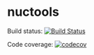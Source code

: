 # nuctools

Build status: [![Build Status](https://travis-ci.com/avcopan/nuctools.svg?token=wE4Tgop3wPQxjpRy3kzh&branch=master)](https://travis-ci.com/avcopan/nuctools)

Code coverage: [![codecov](https://codecov.io/gh/avcopan/nuctools/branch/master/graph/badge.svg)](https://codecov.io/gh/avcopan/nuctools)
